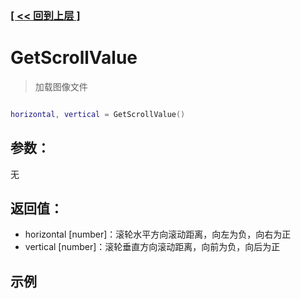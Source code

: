 ### [[ << 回到上层 ]](README.md)

# GetScrollValue

> 加载图像文件

```lua

horizontal, vertical = GetScrollValue()

```

## 参数：

无

## 返回值：

+ horizontal [number]：滚轮水平方向滚动距离，向左为负，向右为正
+ vertical [number]：滚轮垂直方向滚动距离，向前为负，向后为正

## 示例

```lua

```